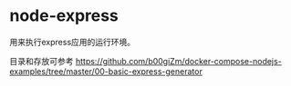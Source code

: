 # node-express

用来执行express应用的运行环境。

目录和存放可参考 https://github.com/b00giZm/docker-compose-nodejs-examples/tree/master/00-basic-express-generator
